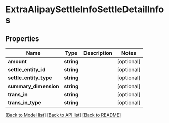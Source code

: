 # ExtraAlipaySettleInfoSettleDetailInfos

## Properties
Name | Type | Description | Notes
------------ | ------------- | ------------- | -------------
**amount** | **string** |  | [optional] 
**settle_entity_id** | **string** |  | [optional] 
**settle_entity_type** | **string** |  | [optional] 
**summary_dimension** | **string** |  | [optional] 
**trans_in** | **string** |  | [optional] 
**trans_in_type** | **string** |  | [optional] 

[[Back to Model list]](../../README.md#documentation-for-models) [[Back to API list]](../../README.md#documentation-for-api-endpoints) [[Back to README]](../../README.md)


